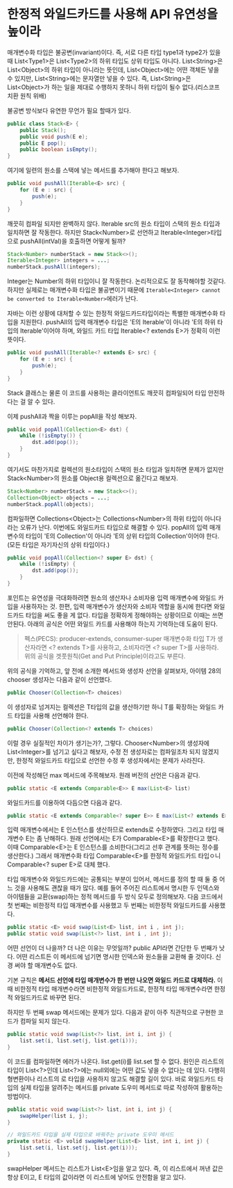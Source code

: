 # 한정적 와일드카드를 사용해 API 유연성을 높이라
매개변수화 타입은 불공변(invariant)이다. 즉, 서로 다른 타입 type1과 type2가 있을 때 List&lt;Type1&gt;은 List&lt;Type2&gt;의 하위 타입도 상위 타입도 아니다. List&lt;String&gt;은 List&lt;Object&gt;의 하위 타입이 아니라는 뜻인데, List&lt;Object&gt;에는 어떤 객체든 넣을 수 있지만,  List&lt;String&gt;에는 문자열만 넣을 수 있다. 즉, List&lt;String&gt;은 List&lt;Object&gt;가 하는 일을 제대로 수행하지 못하니 하위 타입이 될수 없다.(리스코프 치환 원칙 위배)

불공변 방식보다 유연한 무언가 필요 할때가 있다.
```java
public class Stack<E> {
    public Stack();
    public void push(E e);
    public E pop();
    public boolean isEmpty();
}
```
여기에 일련의 원소를 스택에 넣는 메서드를 추가해야 한다고 해보자.
```java
public void pushAll(Iterable<E> src) {
    for (E e : src) {
        push(e);
    }
}
```
깨끗히 컴파일 되지만 완벽하지 않다. Iterable src의 원소 타입이 스택의 원소 타입과 일치하면 잘 작동한다. 하지만 Stack&lt;Number&gt;로 선언하고 Iterable&lt;Integer&gt;타입으로 pushAll(intVal)을 호출하면 어떻게 될까?
```java
Stack<Number> numberStack = new Stack<>();
Iterable<Integer> integers = ...;
numberStack.pushAll(integers);
```
Integer는 Number의 하위 타입이니 잘 작동한다. 논리적으로도 잘 동작해야할 것같다. 하지만 실제로는 매개변수화 타입은 불공변이기 때문에 `Iterable<Integer> cannot be converted to Iterable<Number>`에러가 난다.

자바는 이런 상황에 대처할 수 있는 한정적 와일드카드타입이라는 특별한 매개변수화 타입을 지원한다. pushAll의 입력 매개변수 타입은 'E의 Iterable'이 아니라 'E의 하위 타입의 Iterable'이어야 하며, 와일드 카드 타입 Iterable&lt;? extends E&gt;가 정확히 이런 뜻이다.
```java
public void pushAll(Iterable<? extends E> src) {
    for (E e : src) {
        push(e);
    }
}
```
Stack 클래스는 물론 이 코드를 사용하는 클라이언트도 깨끗히 컴파일되어 타입 안전하다는 걸 알 수 있다.

이제 pushAll과 짝을 이루는 popAll을 작성 해보자.
```java
public void popAll(Collection<E> dst) {
    while (!isEmpty()) {
        dst.add(pop());
    }
}
```
여기서도 마찬가지로 컬렉션의 원소타입이 스택의 원소 타입과 일치하면 문제가 없지만 Stack&lt;Number&gt;의 원소를 Object용 컬렉션으로 옮긴다고 해보자.
```java
Stack<Number> numberStack = new Stack<>();
Collection<Object> objects = ...;
numberStack.popAll(objects);
```
컴파일하면 Collections&lt;Object&gt;는 Collections&lt;Number&gt;의 하위 타입이 아니다라는 오류가 난다. 이번에도 와일드카드 타입으로 해결할 수 있다. popAll의 입력 매개변수의 타입이 'E의 Collection'이 아니라 'E의 상위 타입의 Collection'이어야 한다.(모든 타입은 자기자신의 상위 타입이다.)
```java 
public void popAll(Collection<? super E> dst) {
    while (!isEmpty) {
        dst.add(pop());
    }
}
```
포인트는 유연성을 극대화하려면 원소의 생산자나 소비자용 입력 매개변수에 와일드 카입을 사용하자는 것. 한편, 입력 매개변수가 생산자와 소비자 역할을 동시에 한다면 와일드카드 타입을 써도 좋을 게 없다. 타입을 정확하게 정해야하는 상황이므로 이때는 쓰면 안된다. 아래의 공식은 어떤 와일드 카드를 사용해야 하는지 기억하는데 도움이 된다.
> 펙스(PECS): producer-extends, consumer-super
매개변수화 타입 T가 생산자라면 <? extends T>를 사용하고, 소비자라면 <? super T>를 사용하라. 위의 공식을 겟풋원칙(Get and Put Principle)이라고도 부른다.

위의 공식을 기억하고, 앞 전에 소개한 메서드와 생성자 선언을 살펴보자, 아이템 28의 chooser 생성자는 다음과 같이 선언했다.
```java
public Chooser(Collection<T> choices)
```
이 생성자로 넘겨지는 컬렉션은 T타입의 값을 생산하기만 하니 T를 확장하는 와일드 카드 타입을 사용해 선언해야 한다.
```java
public Chooser(Collection<? extends T> choices)
```
이럴 경우 실질적인 차이가 생기는가?, 그렇다. Chooser&lt;Number&gt;의 생성자에 List&lt;Integer&gt;를 넘기고 싶다고 해보자, 수정 전 생성자로는 컴파일조차 되지 않겠지만, 한정적 와일드카드 타입으로 선언한 수정 후 생성자에서는 문제가 사라진다.

이전에 작성해던 max 메서드에 주목해보자. 원래 버전의 선언은 다음과 같다.
```java
public static <E extends Comparable<E>> E max(List<E> list)
```
와일드카드를 이용하여 다듬으면 다음과 같다.
```java
public static <E extends Comparable<? super E>> E max(List<? extends E> list)
```
입력 매개변수에서는 E 인스턴스를 생산하므로 extends로 수정하였다. 그리고 타입 매개변수 E는 좀 난해하다. 원래 선언에서는 E가 Comparable&lt;E&gt;를 확장한다고 했다. 이때 Comparable&lt;E&gt;는 E 인스턴스를 소비한다(그리고 선후 관계를 뜻하는 정수를 생산한다.) 그래서 매개변수화 타입 Comparable&lt;E&gt;를 한정적 와일드카드 타입ㅇ니 Comparable<? super E>로 대체 했다.

타입 매개변수와 와일드카드에는 공통되는 부분이 있어서, 메서드를 정의 할 때 둘 중 어느 것을 사용해도 괜찮을 때가 많다. 예를 들어 주어진 리스트에서 명시한 두 인덱스와 아이템들을 교환(swap)하는 정적 메서드를 두 방식 모두로 정의해보자. 다음 코드에서 첫 번째는 비한정적 타입 매개변수를 사용했고 두 번째는 비한정적 와일드카드를 사용했다.
```java
public static <E> void swap(List<E> list, int i , int j);
public static void swap(List<?> list, int i , int j);
```
어떤 선언이 더 나을까? 더 나은 이유는 무엇일까? public API라면 간단한 두 번째가 낫다. 어떤 리스트든 이 메서드에 넘기면 명시한 인덱스와 원소들을 교환해 줄 것이다. 신경 써야 할 매개변수도 없다.

기본 규칙은 **메서드 선언에 타입 매개변수가 한 번만 나오면 와일드 카드로 대체하라.** 이때 비한정적 타입 매개변수라면 비한정적 와일드카드로, 한정적 타입 매개변수라면 한정적 와일드카드로 바꾸면 된다.

하지만 두 번째 swap 메서드에는 문제가 있다. 다음과 같이 아주 직관적으로 구현한 코드가 컴파일 되지 않는다.
```java
public static void swap(List<?> list, int i, int j) {
    list.set(i, list.set(j, list.get(i)));
}
```
이 코드를 컴파일하면 에러가 나온다. list.get(i)를 list.set 할 수 없다. 원인은 리스트의 타입이 List&lt;?&gt;인데 List&lt;?&gt;에는 null외에는 어떤 값도 넣을 수 없다는 데 있다. 다행히 형변환이나 리스트의 로 타입을 사용하지 않고도 해결할 길이 있다. 바로 와일드카드 타입의 실제 타입을 알려주는 메서드를 private 도우미 메서드로 따로 작성하여 활용하는 방법이다.
```java
public static void swap(List<?> list, int i, int j) {
    swapHelper(list i, j);
}

// 와일드카드 타입을 실제 타입으로 바꿔주는 private 도우미 메서드
private static <E> volid swapHelper(List<E> list, int i, int j) {
    list.set(i, list.set(j, list.get(i)));
}
```
swapHelper 메서드는 리스트가 List&lt;E&gt;임을 알고 있다. 즉, 이 리스트에서 꺼낸 값은 항상 E이고, E 타입의 값이라면 이 리스트에 넣어도 안전함을 알고 있다.